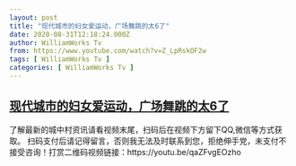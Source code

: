 ```yaml
---
layout: post
title: "现代城市的妇女爱运动，广场舞跳的太6了"
date: 2020-08-31T12:18:24.000Z
author: WilliamWorks Tv
from: https://www.youtube.com/watch?v=Z_LpRskOF2w
tags: [ WilliamWorks Tv ]
categories: [ WilliamWorks Tv ]
---
```

<!--1598876304000-->
[现代城市的妇女爱运动，广场舞跳的太6了](https://www.youtube.com/watch?v=Z_LpRskOF2w)
------

<div>
了解最新的城中村资讯请看视频末尾，扫码后在视频下方留下QQ,微信等方式获取。 扫码支付后请记得留言，否则我无法及时联系到您，拒绝伸手党，未支付不接受咨询！打赏二维码视频链接：https://youtu.be/qaZFvgEOzho
</div>
